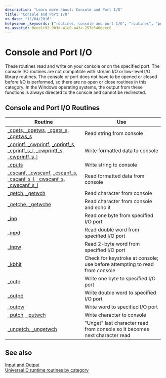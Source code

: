 ```yaml
---
description: "Learn more about: Console and Port I/O"
title: "Console and Port I/O"
ms.date: "11/04/2016"
helpviewer_keywords: ["routines, console and port I/O", "routines", "ports, I/O routines", "I/O [CRT], console", "I/O [CRT], port", "I/O routines, console and port I/O"]
ms.assetid: 0eee1c92-9b3d-41e0-a43a-257e546eeec8
---
```

# Console and Port I/O

These routines read and write on your console or on the specified port. The console I/O routines are not compatible with stream I/O or low-level I/O library routines. The console or port does not have to be opened or closed before I/O is performed, so there are no open or close routines in this category. In the Windows operating systems, the output from these functions is always directed to the console and cannot be redirected.

## Console and Port I/O Routines

|Routine|Use|
|-------------|---------|
|[_cgets, _cgetws](../c-runtime-library/cgets-cgetws.md), [_cgets_s, _cgetws_s](../c-runtime-library/reference/cgets-s-cgetws-s.md)|Read string from console|
|[_cprintf, _cwprintf](../c-runtime-library/reference/cprintf-cprintf-l-cwprintf-cwprintf-l.md), [_cprintf_s, _cprintf_s_l, _cwprintf_s, _cwprintf_s_l](../c-runtime-library/reference/cprintf-s-cprintf-s-l-cwprintf-s-cwprintf-s-l.md)|Write formatted data to console|
|[_cputs](../c-runtime-library/reference/cputs-cputws.md)|Write string to console|
|[_cscanf, _cwscanf](../c-runtime-library/reference/cscanf-cscanf-l-cwscanf-cwscanf-l.md), [_cscanf_s, _cscanf_s_l, _cwscanf_s, _cwscanf_s_l](../c-runtime-library/reference/cscanf-s-cscanf-s-l-cwscanf-s-cwscanf-s-l.md)|Read formatted data from console|
|[_getch, _getwch](../c-runtime-library/reference/getch-getwch.md)|Read character from console|
|[_getche, _getwche](../c-runtime-library/reference/getch-getwch.md)|Read character from console and echo it|
|[_inp](../c-runtime-library/inp-inpw-inpd.md)|Read one byte from specified I/O port|
|[_inpd](../c-runtime-library/inp-inpw-inpd.md)|Read double word from specified I/O port|
|[_inpw](../c-runtime-library/inp-inpw-inpd.md)|Read 2-byte word from specified I/O port|
|[_kbhit](../c-runtime-library/reference/kbhit.md)|Check for keystroke at console; use before attempting to read from console|
|[_outp](../c-runtime-library/outp-outpw-outpd.md)|Write one byte to specified I/O port|
|[_outpd](../c-runtime-library/outp-outpw-outpd.md)|Write double word to specified I/O port|
|[_outpw](../c-runtime-library/outp-outpw-outpd.md)|Write word to specified I/O port|
|[_putch, _putwch](../c-runtime-library/reference/putch-putwch.md)|Write character to console|
|[_ungetch, _ungetwch](../c-runtime-library/reference/ungetch-ungetwch-ungetch-nolock-ungetwch-nolock.md)|"Unget" last character read from console so it becomes next character read|

## See also

[Input and Output](../c-runtime-library/input-and-output.md)<br/>
[Universal C runtime routines by category](../c-runtime-library/run-time-routines-by-category.md)<br/>
